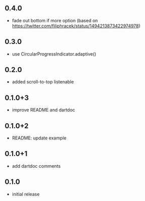 ## 0.4.0
* fade out bottom if more option (based on https://twitter.com/filiphracek/status/1494213873422974978)

## 0.3.0
* use CircularProgressIndicator.adaptive()

## 0.2.0
* added scroll-to-top listenable

## 0.1.0+3
* improve README and dartdoc

## 0.1.0+2
* README: update example

## 0.1.0+1
* add dartdoc comments

## 0.1.0
* initial release
